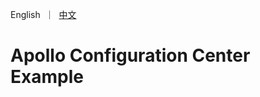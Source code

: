 [//]: # (desc: Apollo Configuration Center Example)

<p>
    English&nbsp ｜&nbsp <a href="README_CN.md">中文</a>
</p>

# Apollo Configuration Center Example
